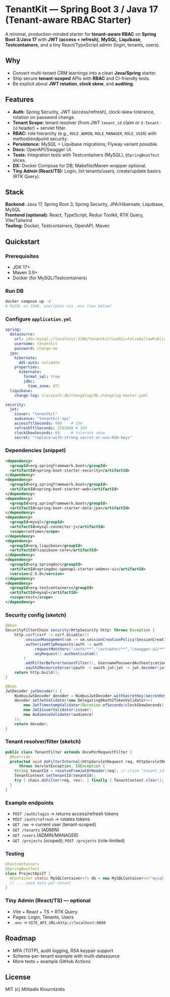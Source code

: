 # TenantKit — Spring Boot 3 / Java 17 (Tenant-aware RBAC Starter)

A minimal, production-minded starter for **tenant-aware RBAC** on **Spring Boot 3**/**Java 17** with **JWT (access + refresh)**, **MySQL**, **Liquibase**, **Testcontainers**, and a tiny React/TypeScript admin (login, tenants, users).

## Why
- Convert multi-tenant CRM learnings into a clean **Java/Spring** starter.
- Ship secure **tenant-scoped** APIs with **RBAC** and CI-friendly tests.
- Be explicit about **JWT rotation**, **clock skew**, and **auditing**.

## Features
- **Auth:** Spring Security, JWT (access/refresh), clock-skew tolerance, rotation on password change.
- **Tenant Scope:** tenant resolver (from JWT `tenant_id` claim or `X-Tenant-Id` header) + servlet filter.
- **RBAC:** role hierarchy (e.g., `ROLE_ADMIN`, `ROLE_MANAGER`, `ROLE_USER`) with method/endpoint security.
- **Persistence:** MySQL + Liquibase migrations; Flyway variant possible.
- **Docs:** OpenAPI/Swagger UI.
- **Tests:** Integration tests with Testcontainers (MySQL), `@SpringBootTest` slices.
- **DX:** Docker Compose for DB; Makefile/Maven wrapper optional.
- **Tiny Admin (React/TS):** Login, list tenants/users, create/update basics (RTK Query).

## Stack
**Backend:** Java 17, Spring Boot 3, Spring Security, JPA/Hibernate, Liquibase, MySQL  
**Frontend (optional):** React, TypeScript, Redux Toolkit, RTK Query, Vite/Tailwind  
**Tooling:** Docker, Testcontainers, OpenAPI, Maven

## Quickstart
### Prerequisites
- JDK 17+
- Maven 3.9+
- Docker (for MySQL/Testcontainers)

### Run DB
```bash
docker compose up -d
# MySQL on 3306, user/pass via .env (see below)
```

### Configure `application.yml`
```yaml
spring:
  datasource:
    url: jdbc:mysql://localhost:3306/tenantkit?useSSL=false&allowPublicKeyRetrieval=true
    username: tenantkit
    password: change-me
  jpa:
    hibernate:
      ddl-auto: validate
    properties:
      hibernate:
        format_sql: true
        jdbc:
          time_zone: UTC
  liquibase:
    change-log: classpath:db/changelog/db.changelog-master.yaml

security:
  jwt:
    issuer: "tenantkit"
    audience: "tenantkit-api"
    accessTtlSeconds: 900    # 15m
    refreshTtlSeconds: 2592000 # 30d
    clockSkewSeconds: 60     # tolerate skew
    secret: "replace-with-strong-secret-or-use-RSA-keys"
```

### Dependencies (snippet)
```xml
<dependency>
  <groupId>org.springframework.boot</groupId>
  <artifactId>spring-boot-starter-security</artifactId>
</dependency>
<dependency>
  <groupId>org.springframework.boot</groupId>
  <artifactId>spring-boot-starter-web</artifactId>
</dependency>
<dependency>
  <groupId>org.springframework.boot</groupId>
  <artifactId>spring-boot-starter-data-jpa</artifactId>
</dependency>
<dependency>
  <groupId>mysql</groupId>
  <artifactId>mysql-connector-j</artifactId>
  <scope>runtime</scope>
</dependency>
<dependency>
  <groupId>org.liquibase</groupId>
  <artifactId>liquibase-core</artifactId>
</dependency>
<dependency>
  <groupId>org.springdoc</groupId>
  <artifactId>springdoc-openapi-starter-webmvc-ui</artifactId>
  <version>2.5.0</version>
</dependency>
<dependency>
  <groupId>org.testcontainers</groupId>
  <artifactId>mysql</artifactId>
  <scope>test</scope>
</dependency>
```

### Security config (sketch)
```java
@Bean
SecurityFilterChain security(HttpSecurity http) throws Exception {
    http.csrf(csrf -> csrf.disable())
        .sessionManagement(sm -> sm.sessionCreationPolicy(SessionCreationPolicy.STATELESS))
        .authorizeHttpRequests(auth -> auth
            .requestMatchers("/auth/**","/actuator/**","/swagger-ui/**","/v3/api-docs/**").permitAll()
            .anyRequest().authenticated()
        )
        .addFilterBefore(tenantFilter(), UsernamePasswordAuthenticationFilter.class)
        .oauth2ResourceServer(oauth -> oauth.jwt(jwt -> jwt.decoder(jwtDecoder())));
    return http.build();
}

@Bean
JwtDecoder jwtDecoder() {
    NimbusJwtDecoder decoder = NimbusJwtDecoder.withSecretKey(secretKey()).build();
    decoder.setJwtValidator(new DelegatingOAuth2TokenValidator<>(
        new JwtTimestampValidator(Duration.ofSeconds(clockSkewSeconds)),
        new JwtIssuerValidator(issuer),
        new AudienceValidator(audience)
    ));
    return decoder;
}
```

### Tenant resolver/filter (sketch)
```java
public class TenantFilter extends OncePerRequestFilter {
  @Override
  protected void doFilterInternal(HttpServletRequest req, HttpServletResponse res, FilterChain chain)
      throws ServletException, IOException {
    String tenantId = resolveFromJwtOrHeader(req); // claim "tenant_id" or header "X-Tenant-Id"
    TenantContext.setTenantId(tenantId);
    try { chain.doFilter(req, res); } finally { TenantContext.clear(); }
  }
}
```

### Example endpoints
- `POST /auth/login` → returns access/refresh tokens  
- `POST /auth/refresh` → rotates tokens  
- `GET /me` → current user (tenant-scoped)  
- `GET /tenants` (ADMIN)  
- `GET /users` (ADMIN/MANAGER)  
- `GET /projects` (scoped); `POST /projects` (role-limited)

### Testing
```java
@Testcontainers
@SpringBootTest
class ProjectApiIT {
  @Container static MySQLContainer<?> db = new MySQLContainer<>("mysql:8.4");
  // ... seed data per-tenant
}
```

### Tiny Admin (React/TS) — optional
- Vite + React + TS + RTK Query
- Pages: Login, Tenants, Users
- `.env` → `VITE_API_URL=http://localhost:8080`

## Roadmap
- MFA (TOTP), audit logging, RSA keypair support
- Schema-per-tenant example with multi-datasource
- More tests + example GitHub Actions

## License
MIT (c) Miltiadis Kiourntzidis
